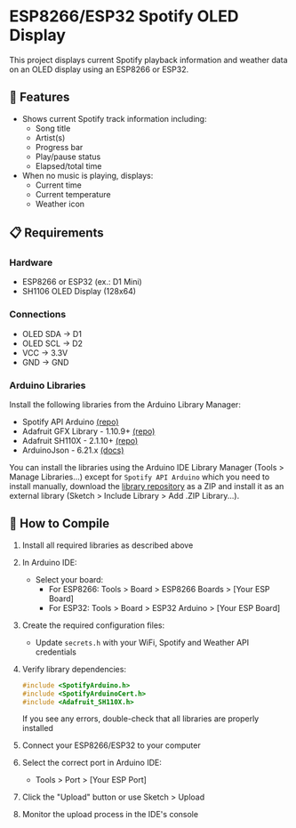 # ESP8266/ESP32 Spotify OLED Display

This project displays current Spotify playback information and weather data on an OLED display using an ESP8266 or ESP32.

## 🎵 Features

- Shows current Spotify track information including:
  - Song title
  - Artist(s)
  - Progress bar
  - Play/pause status
  - Elapsed/total time
- When no music is playing, displays:
  - Current time
  - Current temperature
  - Weather icon

## 📋 Requirements

### Hardware
- ESP8266 or ESP32 (ex.: D1 Mini)
- SH1106 OLED Display (128x64)

### Connections
- OLED SDA -> D1
- OLED SCL -> D2
- VCC -> 3.3V
- GND -> GND

### Arduino Libraries
Install the following libraries from the Arduino Library Manager:

- Spotify API Arduino [(repo)](https://github.com/witnessmenow/spotify-api-arduino.git)
- Adafruit GFX Library - 1.10.9+ [(repo)](https://github.com/adafruit/Adafruit-GFX-Library)
- Adafruit SH110X - 2.1.10+ [(repo)](https://github.com/adafruit/Adafruit_SH110X.git)
- ArduinoJson - 6.21.x [(docs)](https://arduinojson.org/v6/doc/installation/)

You can install the libraries using the Arduino IDE Library Manager (Tools > Manage Libraries...) except for `Spotify API Arduino` which you need to install manually, download the [library repository](https://github.com/witnessmenow/spotify-api-arduino.git) as a ZIP and install it as an external library (Sketch > Include Library > Add .ZIP Library...).

## 🔧 How to Compile

1. Install all required libraries as described above

2. In Arduino IDE:
   - Select your board:
     - For ESP8266: Tools > Board > ESP8266 Boards > [Your ESP Board]
     - For ESP32: Tools > Board > ESP32 Arduino > [Your ESP Board]

3. Create the required configuration files:
   - Update `secrets.h` with your WiFi, Spotify and Weather API credentials

4. Verify library dependencies:
   ```cpp
   #include <SpotifyArduino.h>
   #include <SpotifyArduinoCert.h>
   #include <Adafruit_SH110X.h>
   ```
   If you see any errors, double-check that all libraries are properly installed

5. Connect your ESP8266/ESP32 to your computer

6. Select the correct port in Arduino IDE:
   - Tools > Port > [Your ESP Port]

7. Click the "Upload" button or use Sketch > Upload

8. Monitor the upload process in the IDE's console
